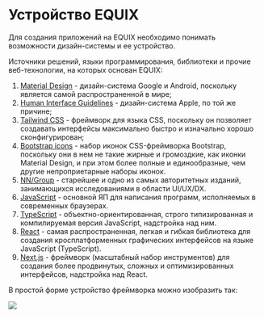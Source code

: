 # Устройство EQUIX

Для создания приложений на EQUIX необходимо понимать возможности дизайн-системы и ее устройство.

Источники решений, языки программирования, библиотеки и прочие веб-технологии, на которых основан EQUIX:

1. [Material Design](https://material.io/) - дизайн-система Google и Android, поскольку является самой распространенной в мире;
2. [Human Interface Guidelines](https://developer.apple.com/design/human-interface-guidelines) - дизайн-система Apple, по той же причине;
3. [Tailwind CSS](https://tailwindcss.com) - фреймворк для языка CSS, поскольку он позволяет создавать интерфейсы максимально быстро и изначально хорошо сконфигурирован;
4. [Bootstrap icons](https://https://icons.getbootstrap.com/) - набор иконок CSS-фреймворка Bootstrap, поскольку они в нем не такие жирные и громоздкие, как иконки Material Design, и при этом более полные и единообразные, чем другие непроприетарные наборы иконок.
5. [NN/Group](https://nngroup.com) - старейшее и одно из самых авторитетных изданий, занимающихся исследованиями в области UI/UX/DX.
6. [JavaScript](https://developer.mozilla.org/en-US/docs/Web/JavaScript) - основной ЯП для написания программ, исполняемых в современных браузерах.
7. [TypeScript](https://www.typescriptlang.org/) - объектно-ориентированная, строго типизированная и компилируемая версия JavaScript, надстройка над ним.
8. [React](https://react.dev/) - самая распространенная, легкая и гибкая библиотека для создания кросплатформенных графических интерфейсов на языке JavaScript (TypeScript).
9. [Next.js](https://nextjs.org/) - фреймворк (масштабный набор инструментов) для создания более продвинутых, сложных и оптимизированных интерфейсов, надстройка над React.

В простой форме устройство фреймворка можно изобразить так:

![](/stack.jpg)